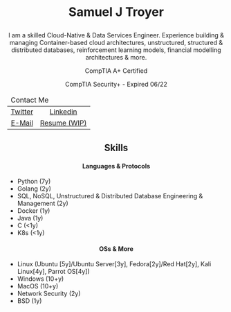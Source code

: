 # <p align="center">Samuel J Troyer</p>

<p align="center">I am a skilled Cloud-Native & Data Services Engineer. Experience building & managing Container-based cloud architectures, unstructured, structured & distributed databases, reinforcement learning models, financial modelling architectures & more.</p>

<p align="center">CompTIA A+ Certified</p>
<p align="center">CompTIA Security+ - Expired 06/22</p>

<center>
<table>
<tbody>
<thead><tr><td colspan=3>
Contact Me
</span>
</td></tr></thead>
<tr class="odd">
<td style="text-align: center;"><a href="https://twitter.com/samjtro">Twitter</a></td>
<td style="text-align: center;"><a href="https://www.linkedin.com/in/samtroyer">Linkedin</a></td>
</tr>
<tr class="even">
<td style="text-align: center;"><a href="samjtro@proton.me">E-Mail</a></td>
<td style="text-align: center;"><a href="github.com/samjtro/resume">Resume (WIP)</a></td>
</tr>
</tbody>
</table>
</center>

## <p align="center">Skills</p>

#### <p align="center">Languages & Protocols</p>

- Python (7y)
- Golang (2y)
- SQL, NoSQL, Unstructured & Distributed Database Engineering & Management (2y)
- Docker (1y)
- Java (1y)
- C (<1y)
- K8s (<1y)

#### <p align="center">OSs & More</p>

- Linux (Ubuntu [5y]/Ubuntu Server[3y], Fedora[2y]/Red Hat[2y], Kali Linux[4y], Parrot OS[4y])
- Windows (10+y)
- MacOS (10+y)
- Network Security (2y)
- BSD (1y)
